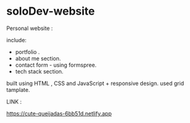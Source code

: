# soloDev-website

Personal website :

include:

- portfolio .
- about me section. 
- contact form - using formspree.
- tech stack section.

built using HTML , CSS and JavaScript + responsive design.
used grid tamplate.

LINK :

https://cute-queijadas-6bb51d.netlify.app
